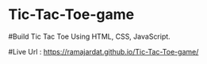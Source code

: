 # Tic-Tac-Toe-game

#Build Tic Tac Toe Using HTML, CSS, JavaScript.



#Live Url : https://ramajardat.github.io/Tic-Tac-Toe-game/
